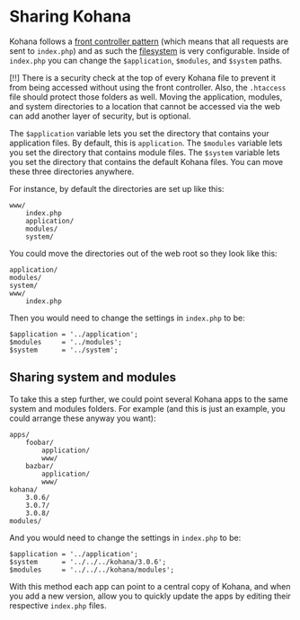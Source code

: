 # Sharing Kohana

Kohana follows a [front controller pattern](http://en.wikipedia.org/wiki/Front_Controller_pattern "Front Controller pattern") (which means that all requests are sent to `index.php`) and as such the [filesystem](files) is very configurable.  Inside of `index.php` you can change the `$application`, `$modules`, and `$system` paths.

[!!] There is a security check at the top of every Kohana file to prevent it from being accessed without using the front controller.  Also, the `.htaccess` file should protect those folders as well.  Moving the application, modules, and system directories to a location that cannot be accessed via the web can add another layer of security, but is optional.

The `$application` variable lets you set the directory that contains your application files. By default, this is `application`. The `$modules` variable lets you set the directory that contains module files. The `$system` variable lets you set the directory that contains the default Kohana files. You can move these three directories anywhere.

For instance, by default the directories are set up like this:

    www/
        index.php
        application/
        modules/
        system/

You could move the directories out of the web root so they look like this:

    application/
    modules/
    system/
    www/
        index.php

Then you would need to change the settings in `index.php` to be:

    $application = '../application';
    $modules     = '../modules';
    $system      = '../system';

## Sharing system and modules

To take this a step further, we could point several Kohana apps to the same system and modules folders.  For example (and this is just an example, you could arrange these anyway you want):

	apps/
		foobar/
			application/
			www/
		bazbar/
			application/
			www/
	kohana/
		3.0.6/
		3.0.7/
		3.0.8/
	modules/

And you would need to change the settings in `index.php` to be:

	$application = '../application';
	$system      = '../../../kohana/3.0.6';
	$modules     = '../../../kohana/modules';

With this method each app can point to a central copy of Kohana, and when you add a new version, allow you to quickly update the apps by editing their respective `index.php` files.